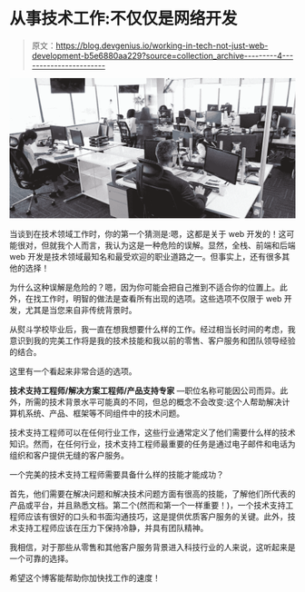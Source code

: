 # 从事技术工作:不仅仅是网络开发

> 原文：<https://blog.devgenius.io/working-in-tech-not-just-web-development-b5e6880aa229?source=collection_archive---------4----------------------->

![](img/4b9087e624c9f44fce5f21686a7f8854.png)

当谈到在技术领域工作时，你的第一个猜测是:嗯，这都是关于 web 开发的！这可能很对，但就我个人而言，我认为这是一种危险的误解。显然，全栈、前端和后端 web 开发是技术领域最知名和最受欢迎的职业道路之一。但事实上，还有很多其他的选择！

为什么这种误解是危险的？嗯，因为你可能会把自己推到不适合你的位置上。此外，在找工作时，明智的做法是查看所有出现的选项。这些选项不仅限于 web 开发，尤其是当您来自非传统背景时。

从熨斗学校毕业后，我一直在想我想要什么样的工作。经过相当长时间的考虑，我意识到我的完美工作将是我的技术技能和我以前的零售、客户服务和团队领导经验的结合。

这里有一个看起来非常合适的选项。

**技术支持工程师/解决方案工程师/产品支持专家** —职位名称可能因公司而异。此外，所需的技术背景水平可能真的不同，但总的概念不会改变:这个人帮助解决计算机系统、产品、框架等不同组件中的技术问题。

技术支持工程师可以在任何行业工作，这些行业通常定义了他们需要什么样的技术知识。然而，在任何行业，技术支持工程师最重要的任务是通过电子邮件和电话为组织和客户提供无缝的客户服务。

一个完美的技术支持工程师需要具备什么样的技能才能成功？

首先，他们需要在解决问题和解决技术问题方面有很高的技能，了解他们所代表的产品或平台，并且熟悉文档。第二个(然而和第一个一样重要！)，一个技术支持工程师应该有很好的口头和书面沟通技巧，这是提供优质客户服务的关键。此外，技术支持工程师应该在压力下保持冷静，并具有团队精神。

我相信，对于那些从零售和其他客户服务背景进入科技行业的人来说，这听起来是一个可靠的选择。

希望这个博客能帮助你加快找工作的速度！